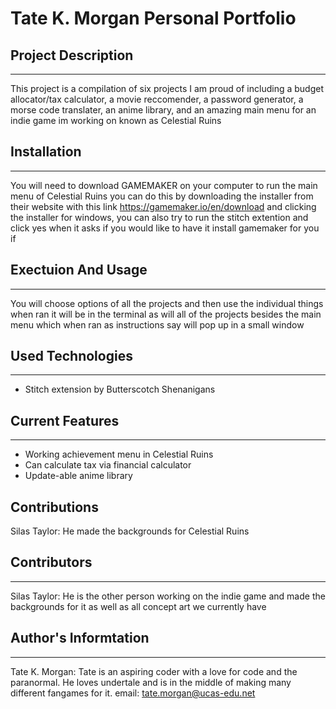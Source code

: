 # Tate K. Morgan Personal Portfolio

## Project Description
___
This project is a compilation of six projects I am proud of including a budget allocator/tax calculator, a movie reccomender, a password generator, a morse code translater, an anime library, and an amazing main menu for an indie game im working on known as Celestial Ruins

## Installation
___
You will need to download GAMEMAKER on your computer to run the main menu of Celestial Ruins you can do this by downloading the installer from their website with this link https://gamemaker.io/en/download and clicking the installer for windows, you can also try to run the stitch extention and click yes when it asks if you would like to have it install gamemaker for you if 

## Exectuion And Usage
___
You will choose options of all the projects and then use the individual things when ran it will be in the terminal as will all of the projects besides the main menu which when ran as instructions say will pop up in a small window

## Used Technologies
___
+ Stitch extension by Butterscotch Shenanigans
 
## Current Features
___
+ Working achievement menu in Celestial Ruins
+ Can calculate tax via financial calculator
+ Update-able anime library

## Contributions
Silas Taylor: He made the backgrounds for Celestial Ruins

## Contributors
___
Silas Taylor: He is the other person working on the indie game and made the backgrounds for it as well as all concept art we currently have

## Author's Informtation
___
Tate K. Morgan: Tate is an aspiring coder with a love for code and the paranormal. He loves undertale and is in the middle of making many different fangames for it. 
email: tate.morgan@ucas-edu.net  